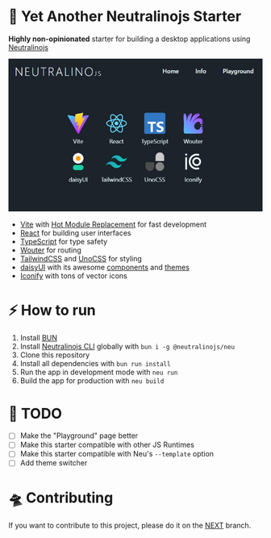 # 🥱 Yet Another Neutralinojs Starter

**Highly non-opinionated** starter for building a desktop applications using
[Neutralinojs](https://neutralino.js.org/docs/)

![Screenshot](web/public/screenshot.jpg)

- [Vite](https://vite.dev/) with
  [Hot Module Replacement](https://vitejs.dev/guide/features#hot-module-replacement)
  for fast development
- [React](https://react.dev/) for building user interfaces
- [TypeScript](https://www.typescriptlang.org/) for type safety
- [Wouter](https://github.com/molefrog/wouter) for routing
- [TailwindCSS](https://tailwindcss.com/) and [UnoCSS](https://unocss.dev/) for
  styling
- [daisyUI](https://daisyui.com/) with its awesome
  [components](https://daisyui.com/components/) and
  [themes](https://daisyui.com/docs/themes/)
- [Iconify](https://iconify.design/) with tons of vector icons

# ⚡️ How to run

1. Install [BUN](https://bun.sh/)
2. Install
   [Neutralinojs CLI](https://neutralino.js.org/docs/#/setup/installation)
   globally with `bun i -g @neutralinojs/neu`
3. Clone this repository
4. Install all dependencies with `bun run install`
5. Run the app in development mode with `neu run`
6. Build the app for production with `neu build`

# 📑 TODO

- [ ] Make the "Playground" page better
- [ ] Make this starter compatible with other JS Runtimes
- [ ] Make this starter compatible with Neu's `--template` option
- [ ] Add theme switcher

# 🛸 Contributing

If you want to contribute to this project, please do it on the
[NEXT](https://github.com/Avaray/yet-another-neutralinojs-starter/tree/next)
branch.

